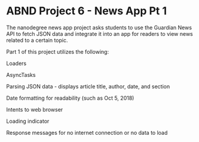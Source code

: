 # ABND Project 6 - News App Pt 1 

The nanodegree news app project asks students to use the Guardian News API to fetch JSON data and integrate it into an app for readers to view news related to a certain topic.

Part 1 of this project utilizes the following:

Loaders 

AsyncTasks

Parsing JSON data - displays article title, author, date, and section

Date formatting for readability (such as Oct 5, 2018)

Intents to web browser


Loading indicator

Response messages for no internet connection or no data to load
